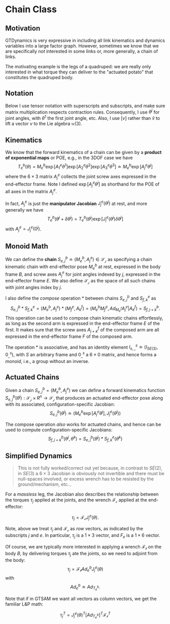 # Chain Class

## Motivation
GTDynamics is very expressive in including all link kinematics and dynamics variables into a large factor graph. However, sometimes we know that we are specifically *not* interested in some links or, more generally, a chain of links. 

The motivating example is the legs of a quadruped: we are really only interested in what torque they can deliver to the "actuated potato" that constitutes the quadruped body.

## Notation

Below I use tensor notation with superscripts and subscripts, and make sure matrix multiplication respects contraction rules. Consequently, I use $\theta^j$ for joint angles, with $\theta^1$ the first joint angle, etc. Also, I use $[v]$ rather than $\hat{v}$ to lift a vector $v$ to the Lie algebra $\mathfrak{se}(3)$.

## Kinematics

We know that the forward kinematics of a chain can be given by a **product of exponential maps** or POE, e.g., in the 3DOF case we have
$$T^b_e(\theta) = M^b_e \exp[A^e_1\theta^1]\exp[A^e_2\theta^2]\exp [A^e_3\theta^3] \doteq M^b_e \exp[A^e_j\theta^j]$$
where the $6\times3$ matrix $A^e_j$ collects the joint screw axes expressed in the end-effector frame. Note I defined $\exp[A^e_j\theta^j]$ as shorthand for the POE of all axes in the matrix $A^e_j$.

In fact, $A^e_j$ is just the **manipulator Jacobian** $J^e_j(\theta^j)$ at rest, and more generally we have
$$T^b_e(\theta^j+\delta \theta^j) = T^b_e(\theta^j) \exp[J^e_j(\theta^j)\delta \theta^j]$$
with $A^e_j=J^e_j(0^j)$.

## Monoid Math

We can define the **chain** $S^b_{e,j} \doteq (M^b_e, A^e_j)\in\mathcal{S_j}$ as specifying a chain kinematic chain with end-effector pose $M^b_e$ at rest, expressed in the body frame $B$, and screw axes $A^e_j$ for joint angles indexed by $j$, expressed in the end-effector frame $E$. We also define $\mathcal{S_j}$ as the space of all such chains with joint angles index by $j$.

I also define the *compose* operation $*$ between chains $S^b_{e,j}$ and $S^e_{f,k}$ as
$$S^b_{e,j} * S^e_{f,k} = (M^b_e, A^e_j) * (M^e_f, A^f_k) =( M^b_e M^e_f, Ad_{M^f_e} A^e_j | A^f_k) = S^b_{f,j+k}.$$
This operation can be used to compose chain kinematic chains effortlessly, as long as the second arm is expressed in the end-effector frame $E$ of the first. It makes sure that the screw axes $A^f_{j+k}$ of the composed arm are all expressed in the end-effector frame $F$ of the composed arm.

The operation $*$ is associative, and has an identity element $I^s_{s,\_} \doteq (I_{SE(3)}, 0^s_\_)$, with $S$ an arbitrary frame and $0^s_\_$ a $6\times0$ matrix, and hence forms a $monoid$, i.e., a group without an inverse.

## Actuated Chains

Given a chain $S^b_{e,j}=(M^b_e, A^e_j)$ we can define a forward kinematics function $S^b_{e,j}(\theta^j): \mathcal{S_j} \times R^n \rightarrow \mathcal{S_j}$ that produces an actuated end-effector pose along with its associated, configuration-specific Jacobian:
$$S^b_{e,j}(\theta^j) \doteq (M^b_e \exp[A^e_j\theta^j], J^e_j(\theta^j))$$

The compose operation *also* works for actuated chains, and hence can be used to compute configuration-specific Jacobians:
$$S^b_{f,j+k}(\theta^j, \theta^k) = S^b_{e,j}(\theta^j) * S^e_{f,k}(\theta^k)$$

## Simplified Dynamics

> This is not fully worked/correct out yet because, in contrast to $SE(2)$, in $SE(3)$ a $6\times3$ Jacobian is obviously not invertible and there must be null-spaces involved, or excess wrench has to be resisted by the ground/mechanism, etc...
> 
For a *massless* leg, the Jacobian also describes the relationship between the torques $\tau_j$ applied at the joints, and the wrench $\mathcal{F_e}$ applied at the end-effector:

$$\tau_j = \mathcal{F_e} J^e_j(\theta).$$

Note, above we treat $\tau_j$ and $\mathcal{F_e}$ as *row* vectors, as indicated by the subscripts $j$ and $e$. In particular, $\tau_j$ is a $1\times3$ vector, and $F_e$ is a $1\times6$ vector.

Of course, we are typically more interested in applying a wrench $\mathcal{F_b}$ on the body $B$, by delivering torques $\tau_j$ ate the joints, so we need to adjoint from the body:
$$\tau_j = \mathcal{F_b} Ad^b_e J^e_j(\theta)$$
with
$$Ad^b_e\doteq Ad_{T^b_e}.$$

Note that if in GTSAM we want all vectors as column vectors, we get the familiar L&P math:

$$\tau_j^T =  J^e_j(\theta)^T [Ad_{T^b_e}]^T \mathcal{F_b}^T$$


